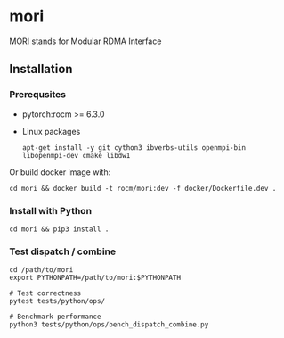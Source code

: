 # mori

MORI stands for Modular RDMA Interface

## Installation

### Prerequsites

- pytorch:rocm >= 6.3.0
- Linux packages
    
    ```apt-get install -y git cython3 ibverbs-utils openmpi-bin libopenmpi-dev cmake libdw1```

Or build docker image with:
```
cd mori && docker build -t rocm/mori:dev -f docker/Dockerfile.dev .
```

### Install with Python
```
cd mori && pip3 install .
```

### Test dispatch / combine
```
cd /path/to/mori
export PYTHONPATH=/path/to/mori:$PYTHONPATH

# Test correctness
pytest tests/python/ops/

# Benchmark performance
python3 tests/python/ops/bench_dispatch_combine.py 
```